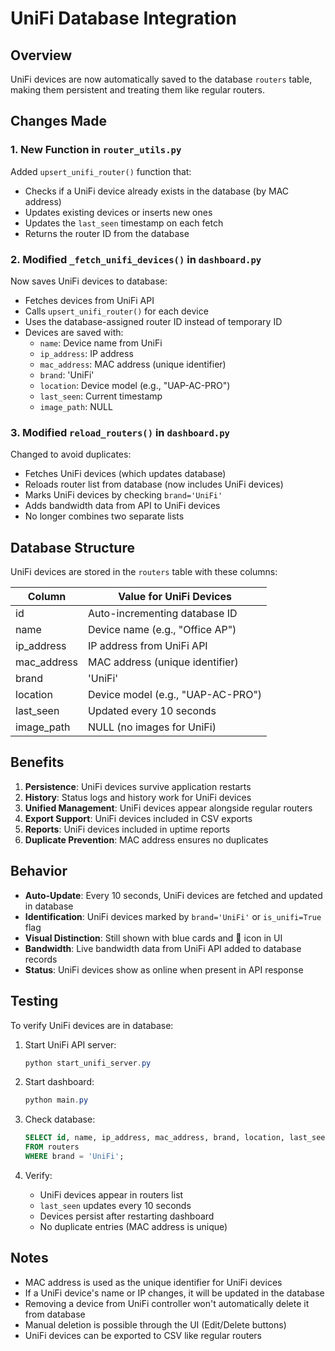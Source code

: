 # UniFi Database Integration

## Overview
UniFi devices are now automatically saved to the database `routers` table, making them persistent and treating them like regular routers.

## Changes Made

### 1. New Function in `router_utils.py`
Added `upsert_unifi_router()` function that:
- Checks if a UniFi device already exists in the database (by MAC address)
- Updates existing devices or inserts new ones
- Updates the `last_seen` timestamp on each fetch
- Returns the router ID from the database

### 2. Modified `_fetch_unifi_devices()` in `dashboard.py`
Now saves UniFi devices to database:
- Fetches devices from UniFi API
- Calls `upsert_unifi_router()` for each device
- Uses the database-assigned router ID instead of temporary ID
- Devices are saved with:
  - `name`: Device name from UniFi
  - `ip_address`: IP address
  - `mac_address`: MAC address (unique identifier)
  - `brand`: 'UniFi'
  - `location`: Device model (e.g., "UAP-AC-PRO")
  - `last_seen`: Current timestamp
  - `image_path`: NULL

### 3. Modified `reload_routers()` in `dashboard.py`
Changed to avoid duplicates:
- Fetches UniFi devices (which updates database)
- Reloads router list from database (now includes UniFi devices)
- Marks UniFi devices by checking `brand='UniFi'`
- Adds bandwidth data from API to UniFi devices
- No longer combines two separate lists

## Database Structure

UniFi devices are stored in the `routers` table with these columns:

| Column       | Value for UniFi Devices           |
|--------------|-----------------------------------|
| id           | Auto-incrementing database ID     |
| name         | Device name (e.g., "Office AP")   |
| ip_address   | IP address from UniFi API         |
| mac_address  | MAC address (unique identifier)   |
| brand        | 'UniFi'                           |
| location     | Device model (e.g., "UAP-AC-PRO") |
| last_seen    | Updated every 10 seconds          |
| image_path   | NULL (no images for UniFi)        |

## Benefits

1. **Persistence**: UniFi devices survive application restarts
2. **History**: Status logs and history work for UniFi devices
3. **Unified Management**: UniFi devices appear alongside regular routers
4. **Export Support**: UniFi devices included in CSV exports
5. **Reports**: UniFi devices included in uptime reports
6. **Duplicate Prevention**: MAC address ensures no duplicates

## Behavior

- **Auto-Update**: Every 10 seconds, UniFi devices are fetched and updated in database
- **Identification**: UniFi devices marked by `brand='UniFi'` or `is_unifi=True` flag
- **Visual Distinction**: Still shown with blue cards and 📡 icon in UI
- **Bandwidth**: Live bandwidth data from UniFi API added to database records
- **Status**: UniFi devices show as online when present in API response

## Testing

To verify UniFi devices are in database:

1. Start UniFi API server:
   ```powershell
   python start_unifi_server.py
   ```

2. Start dashboard:
   ```powershell
   python main.py
   ```

3. Check database:
   ```sql
   SELECT id, name, ip_address, mac_address, brand, location, last_seen 
   FROM routers 
   WHERE brand = 'UniFi';
   ```

4. Verify:
   - UniFi devices appear in routers list
   - `last_seen` updates every 10 seconds
   - Devices persist after restarting dashboard
   - No duplicate entries (MAC address is unique)

## Notes

- MAC address is used as the unique identifier for UniFi devices
- If a UniFi device's name or IP changes, it will be updated in the database
- Removing a device from UniFi controller won't automatically delete it from database
- Manual deletion is possible through the UI (Edit/Delete buttons)
- UniFi devices can be exported to CSV like regular routers
